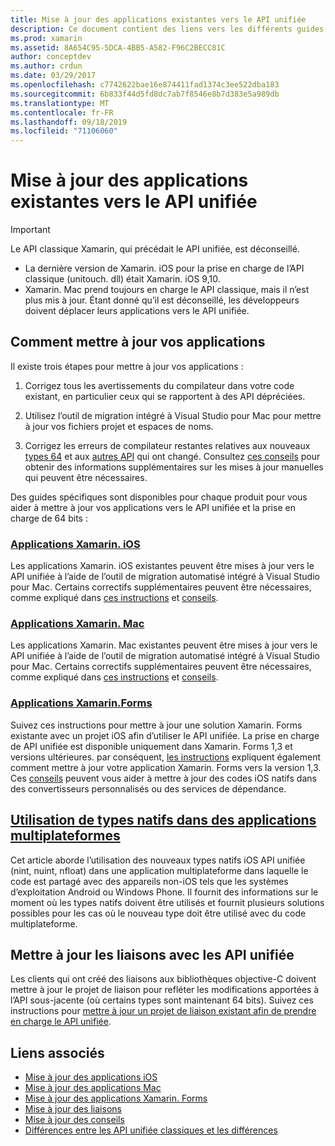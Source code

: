 ```yaml
---
title: Mise à jour des applications existantes vers le API unifiée
description: Ce document contient des liens vers les différents guides qui décrivent comment mettre à jour des applications Xamarin vers l’API unifiée. Il aborde les applications Xamarin. iOS, les applications Xamarin. Mac. Applications Xamarin. Forms, types natifs dans les applications multiplateforme et projets de liaison.
ms.prod: xamarin
ms.assetid: 8A654C95-5DCA-4BB5-A582-F96C2BECC81C
author: conceptdev
ms.author: crdun
ms.date: 03/29/2017
ms.openlocfilehash: c7742622bae16e874411fad1374c3ee522dba183
ms.sourcegitcommit: 6b833f44d5fd8dc7ab7f8546e8b7d383e5a989db
ms.translationtype: MT
ms.contentlocale: fr-FR
ms.lasthandoff: 09/18/2019
ms.locfileid: "71106060"
---
```

# <a name="updating-existing-apps-to-the-unified-api"></a>Mise à jour des applications existantes vers le API unifiée

> [!IMPORTANT]
> Le API classique Xamarin, qui précédait le API unifiée, est déconseillé.
>
> - La dernière version de Xamarin. iOS pour la prise en charge de l’API classique (unitouch. dll) était Xamarin. iOS 9,10.
> - Xamarin. Mac prend toujours en charge le API classique, mais il n’est plus mis à jour. Étant donné qu’il est déconseillé, les développeurs doivent déplacer leurs applications vers le API unifiée.

## <a name="how-to-update-your-apps"></a>Comment mettre à jour vos applications

Il existe trois étapes pour mettre à jour vos applications :

1. Corrigez tous les avertissements du compilateur dans votre code existant, en particulier ceux qui se rapportent à des API dépréciées.

2. Utilisez l’outil de migration intégré à Visual Studio pour Mac pour mettre à jour vos fichiers projet et espaces de noms.

3. Corrigez les erreurs de compilateur restantes relatives aux nouveaux [types 64](~/cross-platform/macios/nativetypes.md) et aux [autres API](~/cross-platform/macios/unified/overview.md#deprecated-typos) qui ont changé. Consultez [ces conseils](~/cross-platform/macios/unified/updating-tips.md) pour obtenir des informations supplémentaires sur les mises à jour manuelles qui peuvent être nécessaires.

Des guides spécifiques sont disponibles pour chaque produit pour vous aider à mettre à jour vos applications vers le API unifiée et la prise en charge de 64 bits :

### <a name="xamarinios-appscross-platformmaciosunifiedupdating-ios-appsmd"></a>[Applications Xamarin. iOS](~/cross-platform/macios/unified/updating-ios-apps.md)

Les applications Xamarin. iOS existantes peuvent être mises à jour vers le API unifiée à l’aide de l’outil de migration automatisé intégré à Visual Studio pour Mac. Certains correctifs supplémentaires peuvent être nécessaires, comme expliqué dans [ces instructions](~/cross-platform/macios/unified/updating-ios-apps.md) et [conseils](~/cross-platform/macios/unified/updating-tips.md).

### <a name="xamarinmac-appscross-platformmaciosunifiedupdating-mac-appsmd"></a>[Applications Xamarin. Mac](~/cross-platform/macios/unified/updating-mac-apps.md)

Les applications Xamarin. Mac existantes peuvent être mises à jour vers le API unifiée à l’aide de l’outil de migration automatisé intégré à Visual Studio pour Mac. Certains correctifs supplémentaires peuvent être nécessaires, comme expliqué dans [ces instructions](~/cross-platform/macios/unified/updating-mac-apps.md) et [conseils](~/cross-platform/macios/unified/updating-tips.md).

### <a name="xamarinforms-appscross-platformmaciosunifiedupdating-xamarin-forms-appsmd"></a>[Applications Xamarin.Forms](~/cross-platform/macios/unified/updating-xamarin-forms-apps.md)

Suivez ces instructions pour mettre à jour une solution Xamarin. Forms existante avec un projet iOS afin d’utiliser le API unifiée. La prise en charge de API unifiée est disponible uniquement dans Xamarin. Forms 1,3 et versions ultérieures. par conséquent, [les instructions](~/cross-platform/macios/unified/updating-xamarin-forms-apps.md) expliquent également comment mettre à jour votre application Xamarin. Forms vers la version 1,3. Ces [conseils](~/cross-platform/macios/unified/updating-tips.md) peuvent vous aider à mettre à jour des codes iOS natifs dans des convertisseurs personnalisés ou des services de dépendance.

## <a name="working-with-native-types-in-cross-platform-appscross-platformmaciosnativetypesmd"></a>[Utilisation de types natifs dans des applications multiplateformes](~/cross-platform/macios/nativetypes.md)

Cet article aborde l’utilisation des nouveaux types natifs iOS API unifiée (nint, nuint, nfloat) dans une application multiplateforme dans laquelle le code est partagé avec des appareils non-iOS tels que les systèmes d’exploitation Android ou Windows Phone. Il fournit des informations sur le moment où les types natifs doivent être utilisés et fournit plusieurs solutions possibles pour les cas où le nouveau type doit être utilisé avec du code multiplateforme.

## <a name="update-bindings-to-the-unified-api"></a>Mettre à jour les liaisons avec les API unifiée

Les clients qui ont créé des liaisons aux bibliothèques objective-C doivent mettre à jour le projet de liaison pour refléter les modifications apportées à l’API sous-jacente (où certains types sont maintenant 64 bits).
Suivez ces instructions pour [mettre à jour un projet de liaison existant afin de prendre en charge le API unifiée](~/cross-platform/macios/unified/update-binding.md).

## <a name="related-links"></a>Liens associés

- [Mise à jour des applications iOS](~/cross-platform/macios/unified/updating-ios-apps.md)
- [Mise à jour des applications Mac](~/cross-platform/macios/unified/updating-mac-apps.md)
- [Mise à jour des applications Xamarin. Forms](~/cross-platform/macios/unified/updating-xamarin-forms-apps.md)
- [Mise à jour des liaisons](~/cross-platform/macios/unified/update-binding.md)
- [Mise à jour des conseils](~/cross-platform/macios/unified/updating-tips.md)
- [Différences entre les API unifiée classiques et les différences](https://github.com/xamarin/release-notes-archive/blob/master/release-notes/ios/api_changes/classic-vs-unified-8.6.0/index.md)
